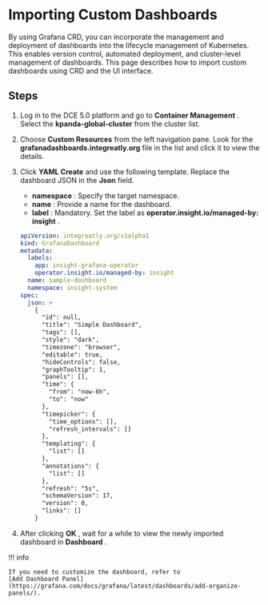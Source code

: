 # Importing Custom Dashboards

By using Grafana CRD, you can incorporate the management and deployment of dashboards into the lifecycle management of Kubernetes. This enables version control, automated deployment, and cluster-level management of dashboards. This page describes how to import custom dashboards using CRD and the UI interface.

## Steps

1. Log in to the DCE 5.0 platform and go to __Container Management__ . Select the __kpanda-global-cluster__ from the cluster list.

2. Choose __Custom Resources__ from the left navigation pane. Look for the __grafanadashboards.integreatly.org__ 
   file in the list and click it to view the details.

3. Click __YAML Create__ and use the following template. Replace the dashboard JSON in the __Json__ field.

    - __namespace__ : Specify the target namespace.
    - __name__ : Provide a name for the dashboard.
    - __label__ : Mandatory. Set the label as __operator.insight.io/managed-by: insight__ .

    ```yaml
    apiVersion: integreatly.org/v1alpha1
    kind: GrafanaDashboard
    metadata:
      labels:
        app: insight-grafana-operator
        operator.insight.io/managed-by: insight
      name: sample-dashboard
      namespace: insight-system
    spec:
      json: >
        {
          "id": null,
          "title": "Simple Dashboard",
          "tags": [],
          "style": "dark",
          "timezone": "browser",
          "editable": true,
          "hideControls": false,
          "graphTooltip": 1,
          "panels": [],
          "time": {
            "from": "now-6h",
            "to": "now"
          },
          "timepicker": {
            "time_options": [],
            "refresh_intervals": []
          },
          "templating": {
            "list": []
          },
          "annotations": {
            "list": []
          },
          "refresh": "5s",
          "schemaVersion": 17,
          "version": 0,
          "links": []
        }
    ```

4. After clicking __OK__ , wait for a while to view the newly imported dashboard in __Dashboard__ .

!!! info

    If you need to customize the dashboard, refer to
    [Add Dashboard Panel](https://grafana.com/docs/grafana/latest/dashboards/add-organize-panels/).
